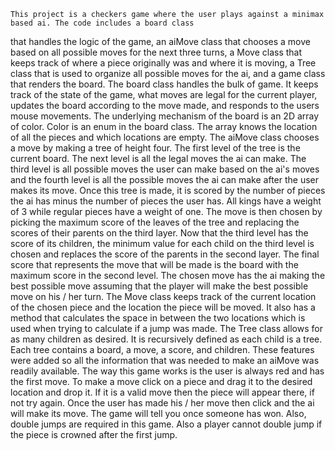     This project is a checkers game where the user plays against a minimax based ai. The code includes a board class
that handles the logic of the game, an aiMove class that chooses a move based on all possible moves for the next
three turns, a Move class that keeps track of where a piece originally was and where it is moving, a Tree class
that is used to organize all possible moves for the ai, and a game class that renders the board.
    The board class handles the bulk of game.  It keeps track of the state of the game, what moves are legal for
the current player, updates the board according to the move made, and responds to the users mouse movements. The
underlying mechanism of the board is an 2D array of color. Color is an enum in the board class.  The array knows
the location of all the pieces and which locations are empty.
    The aiMove class chooses a move by making a tree of height four.  The first level of the tree is the current
board. The next level is all the legal moves the ai can make.  The third level is all possible moves the user can
make based on the ai's moves and the fourth level is all the possible moves the ai can make after the
user makes its move.  Once this tree is made, it is scored by the number of pieces the ai has minus the number of
pieces the user has.  All kings have a weight of 3 while regular pieces have a weight of one.  The move is then
chosen by picking the maximum score of the leaves of the tree and replacing the scores of their parents on the third
layer. Now that the third level has the score of its children, the minimum value for each child on the third level is
chosen and replaces the score of the parents in the second layer.  The final score that represents the move that will
be made is the board with the maximum score in the second level. The chosen move has the ai making the best possible move
assuming that the player will make the best possible move on his / her turn.
    The Move class keeps track of the current location of the chosen piece and the location the piece will be moved.  It
also has a method that calculates the space in between the two locations which is used when trying to calculate if a jump
was made.
    The Tree class allows for as many children as desired. It is recursively defined as each child is a tree. Each tree
contains a board, a move, a score, and children.  These features were added so all the information that was needed to make
an aiMove was readily available.
    The way this game works is the user is always red and has the first move.  To make a move click on a piece and drag it
to the desired location and drop it.  If it is a valid move then the piece will appear there, if not try again. Once the user
has made his / her move then click and the ai will make its move.  The game will tell you once someone has won.  Also, double
jumps are required in this game. Also a player cannot double jump if the piece is crowned after the first jump.
